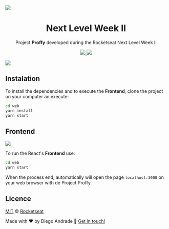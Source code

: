 <img src="src/assets/images/nextlevelweek2.png" align="center"></img>
<h1 align="center">Next Level Week II</h1>
<p align="center">Project <strong>Proffy</strong> developed during the Rocketseat Next Level Week II</p>

<p align="center">
  <a aria-label="NodeJs version" href="https://github.com/nodejs/node/blob/master/doc/changelogs/CHANGELOG_V12.md#12.14.1">
    <img src="https://img.shields.io/badge/node.js@lts-12.14.1-informational?logo=Node.JS"></img>
  </a>
  <a aria-label="ReactJs version" href="https://github.com/facebook/react/blob/master/CHANGELOG.md#16120-november-14-2019">
    <img src="https://img.shields.io/badge/react-16.12.0-informational?logo=react"></img>
  </a>

  <img src="src/assets/images/frontend.png" align="center"></img>
</p>

## Instalation
To install the dependencies and to execute the **Frontend**, clone the project on your computer an execute:
```bash
cd web
yarn install
yarn start
```

## Frontend

<img align="center" src="./images/frontend.gif"></img>

To run the React's **Frontend** use:
```bash
cd web
yarn start
```
When the process end, automatically will open the page `localhost:3000` on your web browser with de Project Proffy.

## Licence

[MIT](./LICENSE) &copy; [Rocketseat](https://rocketseat.com.br/)

Made with ♥ by Diego Andrade :wave: [Get in touch!](https://www.linkedin.com/in/diego-rodrigo-de-andrade-98a0271a0/)

